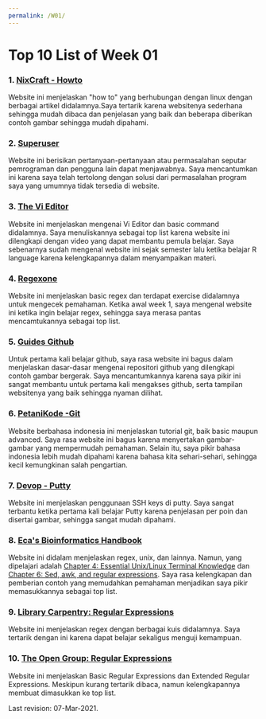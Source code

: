 ```yaml
---
permalink: /W01/
---
```


# Top 10 List of Week 01

### 1. [NixCraft - Howto](https://www.cyberciti.biz/faq/category/linux/)
Website ini menjelaskan "how to" yang berhubungan dengan linux dengan berbagai artikel didalamnya.Saya tertarik karena websitenya sederhana sehingga mudah dibaca dan penjelasan yang baik dan beberapa diberikan contoh gambar sehingga mudah dipahami.


### 2. [Superuser](https://superuser.com/?tags=linux)
Website ini berisikan pertanyaan-pertanyaan atau permasalahan seputar pemrograman dan pengguna lain dapat menjawabnya. Saya mencantumkan ini karena saya telah tertolong dengan solusi dari permasalahan program saya yang umumnya tidak tersedia di website.

### 3. [The Vi Editor](https://www.guru99.com/the-vi-editor.html)
Website ini menjelaskan mengenai Vi Editor dan basic command didalamnya. Saya menuliskannya sebagai top list karena website ini dilengkapi dengan video yang dapat membantu pemula belajar. Saya sebenarnya sudah mengenal website ini sejak semester lalu ketika belajar R language karena kelengkapannya dalam menyampaikan materi.

### 4. [Regexone](https://regexone.com/)
Website ini menjelaskan basic regex dan terdapat exercise didalamnya untuk mengecek pemahaman. Ketika awal week 1, saya mengenal website ini ketika ingin belajar regex, sehingga saya merasa pantas mencamtukannya sebagai top list.

### 5. [Guides Github](https://guides.github.com/activities/hello-world/)
Untuk pertama kali belajar github, saya rasa website ini bagus dalam menjelaskan dasar-dasar mengenai repositori github yang dilengkapi contoh gambar bergerak. Saya mencantumkannya karena saya pikir ini sangat membantu untuk pertama kali mengakses github, serta tampilan websitenya yang baik sehingga nyaman dilihat.

### 6. [PetaniKode -Git](https://www.petanikode.com/tutorial/git/)
Website berbahasa indonesia ini menjelaskan tutorial git, baik basic maupun advanced. Saya rasa website ini bagus karena menyertakan gambar-gambar yang mempermudah pemahaman. Selain itu, saya pikir bahasa indonesia lebih mudah dipahami karena bahasa kita sehari-sehari, sehingga kecil kemungkinan salah pengartian.

### 7. [Devop - Putty](https://devops.ionos.com/tutorials/use-ssh-keys-with-putty-on-windows/)
Website ini menjelaskan penggunaan SSH keys di putty. Saya sangat terbantu ketika pertama kali belajar Putty karena penjelasan per poin dan disertai gambar, sehingga sangat mudah dipahami.

### 8. [Eca's Bioinformatics Handbook](https://eriqande.github.io/eca-bioinf-handbook/)
Website ini didalam menjelaskan regex, unix, dan lainnya. Namun, yang dipelajari adalah [Chapter 4: Essential Unix/Linux Terminal Knowledge](https://eriqande.github.io/eca-bioinf-handbook/essential-unixlinux-terminal-knowledge.html) dan [Chapter 6: Sed, awk, and regular expressions](https://eriqande.github.io/eca-bioinf-handbook/sed-awk-and-regular-expressions.html). Saya rasa kelengkapan dan pemberian contoh yang memudahkan pemahaman menjadikan saya pikir memasukkannya sebagai top list.

### 9. [Library Carpentry: Regular Expressions](https://librarycarpentry.org/lc-data-intro/01-regular-expressions/)<br>
Website ini menjelaskan regex dengan berbagai kuis didalamnya. Saya tertarik dengan ini karena dapat belajar sekaligus menguji kemampuan.

### 10. [The Open Group: Regular Expressions](https://pubs.opengroup.org/onlinepubs/9699919799/basedefs/V1_chap09.html)<br>
Website ini menjelaskan Basic Regular Expressions dan Extended Regular Expressions. Meskipun kurang tertarik dibaca, namun kelengkapannya membuat dimasukkan ke top list.

Last revision: 07-Mar-2021.
